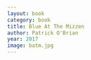 ```yaml
---
layout: book
category: book
title: Blue At The Mizzen
author: Patrick O'Brian
year: 2017
image: batm.jpg
---
```

